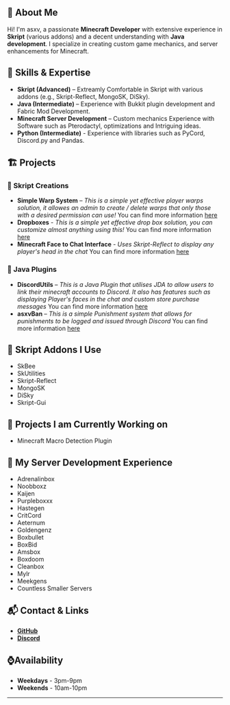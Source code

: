 ## 👋 About Me
Hi! I'm asxv, a passionate **Minecraft Developer** with extensive experience in **Skript** (various addons) and a decent understanding with **Java development**. I specialize in creating custom game mechanics, and server enhancements for Minecraft.

## 🔧 Skills & Expertise
- **Skript (Advanced)** – Extreamly Comfortable in Skript with various addons (e.g., Skript-Reflect, MongoSK, DiSky).
- **Java (Intermediate)** – Experience with Bukkit plugin development and Fabric Mod Development.
- **Minecraft Server Development** – Custom mechanics Experience with Software such as Pterodactyl, optimizations and Intriguing ideas.
- **Python (Intermediate)** - Experience with libraries such as PyCord, Discord.py and Pandas.

## 🏗️ Projects
### **🔹 Skript Creations**
- **Simple Warp System** – *This is a simple yet effective player warps solution, it allowes an admin to create / delete warps that only those with a desired permission can use!* You can find more information [here](https://github.com/asxvas/Warp-System)
- **Dropboxes** - *This is a simple yet effective drop box solution, you can customize almost anything using this!* You can find more information [here](https://github.com/asxvas/dropBox)
- **Minecraft Face to Chat Interface** - *Uses Skript-Reflect to display any player's head in the chat* You can find more information [here](https://github.com/asxvas/faceSystem)

### 🔹 Java Plugins
- **DiscordUtils** – *This is a Java Plugin that utilises JDA to allow users to link their minecraft accounts to Discord. It also has features such as displaying Player's faces in the chat and custom store purchase messages* You can find more information [here](https://github.com/asxvas/DiscordUtils)
- **asxvBan** – *This is a simple Punishment system that allows for punishments to be logged and issued through Discord* You can find more information [here](https://github.com/asxvas/asxvBan)

## 📜 Skript Addons I Use
- SkBee
- SkUtilities
- Skript-Reflect
- MongoSK
- DiSky
- Skript-Gui

## 🧠 Projects I am Currently Working on
- Minecraft Macro Detection Plugin

## 🏢 My Server Development Experience
- Adrenalinbox
- Noobboxz
- Kaijen
- Purpleboxxx
- Hastegen
- CritCord
- Aeternum
- Goldengenz
- Boxbullet
- BoxBid
- Amsbox
- Boxdoom
- Cleanbox
- Mylr
- Meekgens
- Countless Smaller Servers

## 📬 Contact & Links
- [**GitHub**](https://github.com/asxvas)
- [**Discord**](https://discordapp.com/users/829710373996986408)

## ⌚Availability
- **Weekdays** - 3pm-9pm
- **Weekends** - 10am-10pm
---
